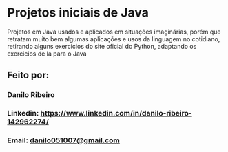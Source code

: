 # Projetos iniciais de Java
Projetos em Java usados e aplicados em situações imaginárias, porém que retratam muito bem algumas aplicações e usos da linguagem no cotidiano, retirando alguns exercicios do site oficial do Python, adaptando os exercicios de la para o Java
## Feito por:
### Danilo Ribeiro 
### Linkedin: https://www.linkedin.com/in/danilo-ribeiro-142962274/
### Email: danilo051007@gmail.com
